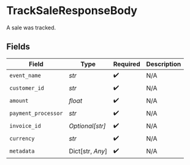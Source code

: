# TrackSaleResponseBody

A sale was tracked.


## Fields

| Field               | Type                | Required            | Description         |
| ------------------- | ------------------- | ------------------- | ------------------- |
| `event_name`        | *str*               | :heavy_check_mark:  | N/A                 |
| `customer_id`       | *str*               | :heavy_check_mark:  | N/A                 |
| `amount`            | *float*             | :heavy_check_mark:  | N/A                 |
| `payment_processor` | *str*               | :heavy_check_mark:  | N/A                 |
| `invoice_id`        | *Optional[str]*     | :heavy_check_mark:  | N/A                 |
| `currency`          | *str*               | :heavy_check_mark:  | N/A                 |
| `metadata`          | Dict[str, *Any*]    | :heavy_check_mark:  | N/A                 |